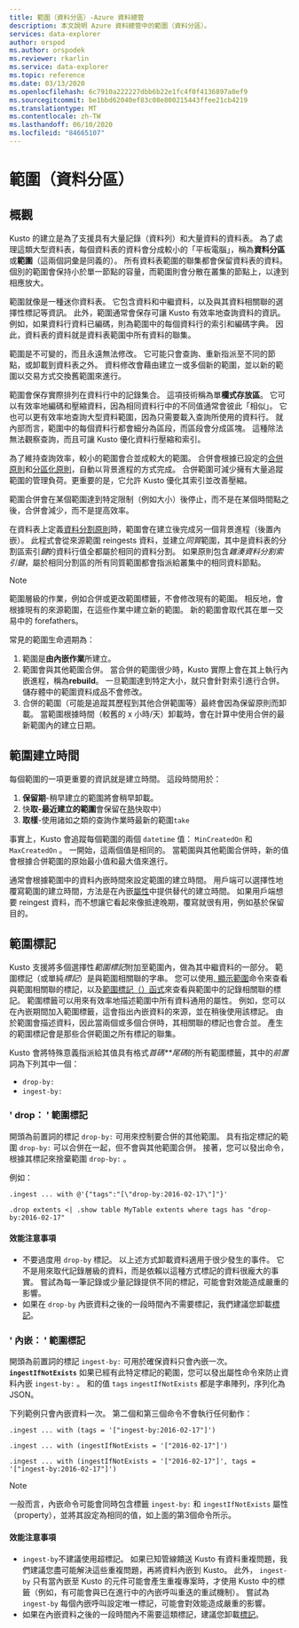 ```yaml
---
title: 範圍（資料分區）-Azure 資料總管
description: 本文說明 Azure 資料總管中的範圍（資料分區）。
services: data-explorer
author: orspod
ms.author: orspodek
ms.reviewer: rkarlin
ms.service: data-explorer
ms.topic: reference
ms.date: 03/13/2020
ms.openlocfilehash: 6c7910a222227dbb6b22e1fc4f0f4136897a0ef9
ms.sourcegitcommit: be1bbd62040ef83c08e800215443ffee21cb4219
ms.translationtype: MT
ms.contentlocale: zh-TW
ms.lasthandoff: 06/10/2020
ms.locfileid: "84665107"
---
```

# <a name="extents-data-shards"></a>範圍（資料分區）

## <a name="overview"></a>概觀

Kusto 的建立是為了支援具有大量記錄（資料列）和大量資料的資料表。 為了處理這類大型資料表，每個資料表的資料會分成較小的「平板電腦」，稱為**資料分區**或**範圍**（這兩個詞彙是同義的）。 所有資料表範圍的聯集都會保留資料表的資料。 個別的範圍會保持小於單一節點的容量，而範圍則會分散在叢集的節點上，以達到相應放大。

範圍就像是一種迷你資料表。 它包含資料和中繼資料，以及與其資料相關聯的選擇性標記等資訊。 此外，範圍通常會保存可讓 Kusto 有效率地查詢資料的資訊。
例如，如果資料行資料已編碼，則為範圍中的每個資料行的索引和編碼字典。 因此，資料表的資料就是資料表範圍中所有資料的聯集。

範圍是不可變的，而且永遠無法修改。 它可能只會查詢、重新指派至不同的節點，或卸載到資料表之外。 資料修改會藉由建立一或多個新的範圍，並以新的範圍以交易方式交換舊範圍來進行。

範圍會保存實際排列在資料行中的記錄集合。
這項技術稱為單**欄式存放區**。 它可以有效率地編碼和壓縮資料，因為相同資料行中的不同值通常會彼此「相似」。 它也可以更有效率地查詢大型資料範圍，因為只需要載入查詢所使用的資料行。 就內部而言，範圍中的每個資料行都會細分為區段，而區段會分成區塊。 這種除法無法觀察查詢，而且可讓 Kusto 優化資料行壓縮和索引。

為了維持查詢效率，較小的範圍會合並成較大的範圍。
合併會根據已設定的[合併原則](mergepolicy.md)和[分區化原則](shardingpolicy.md)，自動以背景進程的方式完成。
合併範圍可減少擁有大量追蹤範圍的管理負荷。更重要的是，它允許 Kusto 優化其索引並改善壓縮。

範圍合併會在某個範圍達到特定限制（例如大小）後停止，而不是在某個時間點之後，合併會減少，而不是提高效率。

在資料表上定義[資料分割原則](partitioningpolicy.md)時，範圍會在建立後完成另一個背景進程（後置內嵌）。 此程式會從來源範圍 reingests 資料，並建立*同質*範圍，其中是資料表的分割區索引*鍵*的資料行值全都屬於相同的資料分割。 如果原則包含*雜湊資料分割索引鍵*，屬於相同分割區的所有同質範圍都會指派給叢集中的相同資料節點。

> [!NOTE]
> 範圍層級的作業，例如合併或更改範圍標籤，不會修改現有的範圍。
> 相反地，會根據現有的來源範圍，在這些作業中建立新的範圍。 新的範圍會取代其在單一交易中的 forefathers。

常見的範圍生命週期為：

1. 範圍是**由內嵌作業**所建立。
1. 範圍會與其他範圍合併。 當合併的範圍很少時，Kusto 實際上會在其上執行內嵌進程，稱為**rebuild**。 一旦範圍達到特定大小，就只會針對索引進行合併。 儲存體中的範圍資料成品不會修改。
1. 合併的範圍（可能是追蹤其歷程到其他合併範圍等）最終會因為保留原則而卸載。 
   當範圍根據時間（較舊的 x 小時/天）卸載時，會在計算中使用合併的最新範圍內的建立日期。

## <a name="extent-creation-time"></a>範圍建立時間

每個範圍的一項更重要的資訊就是建立時間。 這段時間用於：

1. **保留期**-稍早建立的範圍將會稍早卸載。
1. 快**取-最近建立的範圍**會保留在[熱](cachepolicy.md)快取中）
1. **取樣**-使用諸如之類的查詢作業時最新的範圍`take`

事實上，Kusto 會追蹤每個範圍的兩個 `datetime` 值： `MinCreatedOn` 和 `MaxCreatedOn` 。
一開始，這兩個值是相同的。 當範圍與其他範圍合併時，新的值會根據合併範圍的原始最小值和最大值來進行。

通常會根據範圍中的資料內嵌時間來設定範圍的建立時間。 用戶端可以選擇性地覆寫範圍的建立時間，方法是在內嵌[屬性](../../ingestion-properties.md)中提供替代的建立時間。
如果用戶端想要 reingest 資料，而不想讓它看起來像抵達晚期，覆寫就很有用，例如基於保留目的。

## <a name="extent-tagging"></a>範圍標記

Kusto 支援將多個選擇性*範圍標記*附加至範圍內，做為其中繼資料的一部分。 範圍標記（或單純*標記*）是與範圍相關聯的字串。 您可以使用[. 顯示範圍](extents-commands.md#show-extents)命令來查看與範圍相關聯的標記，以及[範圍標記（）函式](../query/extenttagsfunction.md)來查看與範圍中的記錄相關聯的標記。
範圍標籤可以用來有效率地描述範圍中所有資料通用的屬性。
例如，您可以在內嵌期間加入範圍標籤，這會指出內嵌資料的來源，並在稍後使用該標記。 由於範圍會描述資料，因此當兩個或多個合併時，其相關聯的標記也會合並。 產生的範圍標記會是那些合併範圍之所有標記的聯集。

Kusto 會將特殊意義指派給其值具有格式*首碼**尾碼*的所有範圍標籤，其中的*前置*詞為下列其中一個：

* `drop-by:`
* `ingest-by:`

### <a name="drop-by-extent-tags"></a>' drop： ' 範圍標記

開頭為前置詞的標記 `drop-by:` 可用來控制要合併的其他範圍。 具有指定標記的範圍 `drop-by:` 可以合併在一起，但不會與其他範圍合併。 接著，您可以發出命令，根據其標記來捨棄範圍 `drop-by:` 。

例如：

```kusto
.ingest ... with @'{"tags":"[\"drop-by:2016-02-17\"]"}'

.drop extents <| .show table MyTable extents where tags has "drop-by:2016-02-17" 
```

#### <a name="performance-notes"></a>效能注意事項

* 不要過度用 `drop-by` 標記。 以上述方式卸載資料適用于很少發生的事件。 它不是用來取代記錄層級的資料，而是依賴以這種方式標記的資料很龐大的事實。 嘗試為每一筆記錄或少量記錄提供不同的標記，可能會對效能造成嚴重的影響。
* 如果在 `drop-by` 內嵌資料之後的一段時間內不需要標記，我們建議您卸載[標記](extents-commands.md#drop-extent-tags)。

### <a name="ingest-by-extent-tags"></a>' 內嵌： ' 範圍標記

開頭為前置詞的標記 `ingest-by:` 可用於確保資料只會內嵌一次。 **`ingestIfNotExists`** 如果已經有此特定標記的範圍，您可以發出屬性命令來防止資料內嵌 `ingest-by:` 。
和的值 `tags` `ingestIfNotExists` 都是字串陣列，序列化為 JSON。

下列範例只會內嵌資料一次。 第二個和第三個命令不會執行任何動作：

```kusto
.ingest ... with (tags = '["ingest-by:2016-02-17"]')

.ingest ... with (ingestIfNotExists = '["2016-02-17"]')

.ingest ... with (ingestIfNotExists = '["2016-02-17"]', tags = '["ingest-by:2016-02-17"]')
```

> [!NOTE]
> 一般而言，內嵌命令可能會同時包含標籤 `ingest-by:` 和 `ingestIfNotExists` 屬性（property），並將其設定為相同的值，如上面的第3個命令所示。

#### <a name="performance-notes"></a>效能注意事項

* `ingest-by`不建議使用超標記。
如果已知管線饋送 Kusto 有資料重複問題，我們建議您盡可能解決這些重複問題，再將資料內嵌到 Kusto。 此外， `ingest-by` 只有當內嵌至 Kusto 的元件可能會產生重複專案時，才使用 Kusto 中的標籤（例如，有可能會與已在進行中的內嵌呼叫重迭的重試機制）。 嘗試為 `ingest-by` 每個內嵌呼叫設定唯一標記，可能會對效能造成嚴重的影響。
* 如果在內嵌資料之後的一段時間內不需要這類標記，建議您卸載[標記](extents-commands.md#drop-extent-tags)。
 
